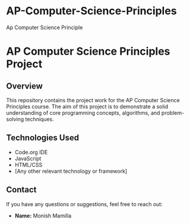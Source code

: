 # AP-Computer-Science-Principles
Ap Computer Science Principle


# AP Computer Science Principles Project

## Overview

This repository contains the project work for the AP Computer Science Principles course. The aim of this project is to demonstrate a solid understanding of core programming concepts, algorithms, and problem-solving techniques.


## Technologies Used

- Code.org IDE
- JavaScript
- HTML/CSS
- [Any other relevant technology or framework]


## Contact

If you have any questions or suggestions, feel free to reach out:

- **Name:** Monish Mamilla

